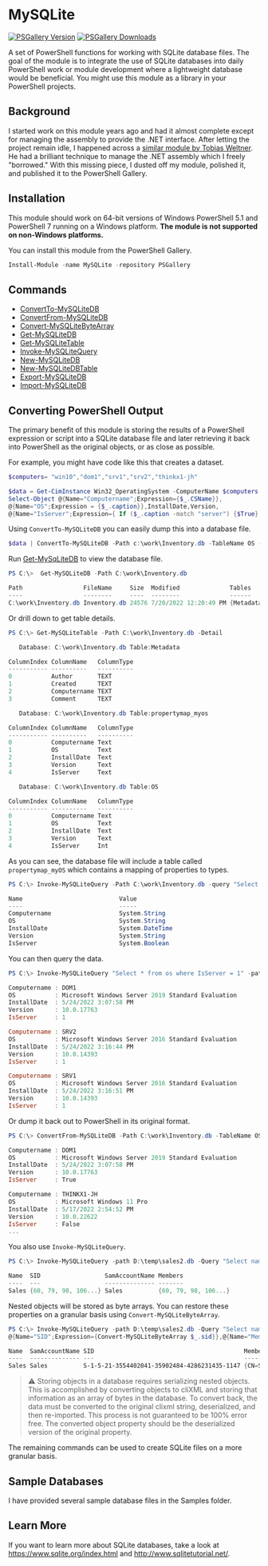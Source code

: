 # MySQLite

[![PSGallery Version](https://img.shields.io/powershellgallery/v/MySQLite.png?style=for-the-badge&label=PowerShell%20Gallery)](https://www.powershellgallery.com/packages/MySQLite/) [![PSGallery Downloads](https://img.shields.io/powershellgallery/dt/MySQLite.png?style=for-the-badge&label=Downloads)](https://www.powershellgallery.com/packages/MySQLite/)

A set of PowerShell functions for working with SQLite database files. The goal of the module is to integrate the use of SQLite databases into daily PowerShell work or module development where a lightweight database would be beneficial. You might use this module as a library in your PowerShell projects.

## Background

I started work on this module years ago and had it almost complete except for managing the assembly to provide the .NET interface. After letting the project remain idle, I happened across a [similar module by Tobias Weltner](https://github.com/TobiasPSP/ReallySimpleDatabase). He had a brilliant technique to manage the .NET assembly which I freely "borrowed." With this missing piece, I dusted off my module, polished it, and published it to the PowerShell Gallery.

## Installation

This module should work on 64-bit versions of Windows PowerShell 5.1 and PowerShell 7 running on a Windows platform. __The module is not supported on non-Windows platforms.__

You can install this module from the PowerShell Gallery.

```powershell
Install-Module -name MySQLite -repository PSGallery
```

## Commands

+ [ConvertTo-MySQLiteDB](docs/ConvertTo-MySQLiteDB.md)
+ [ConvertFrom-MySQLiteDB](docs/ConvertFrom-MySQLiteDB.md)
+ [Convert-MySQLiteByteArray](docs/Convert-MySQLiteByteArray.md)
+ [Get-MySQLiteDB](docs/Get-MySQLiteDB.md)
+ [Get-MySQLiteTable](docs/Get-MySQLiteTable.md)
+ [Invoke-MySQLiteQuery](docs/Invoke-MySQLiteQuery.md)
+ [New-MySQLiteDB](docs/New-MySQLiteDB.md)
+ [New-MySQLiteDBTable](docs/New-MySQLiteDBTable.md)
+ [Export-MySQLiteDB](docs/Export-MySQLiteDB.md)
+ [Import-MySQLiteDB](docs/Import-MySQLiteDB.md)

## Converting PowerShell Output

The primary benefit of this module is storing the results of a PowerShell expression or script into a SQLite database file and later retrieving it back into PowerShell as the original objects, or as close as possible.

For example, you might have code like this that creates a dataset.

```powershell
$computers= "win10","dom1","srv1","srv2","thinkx1-jh"

$data = Get-CimInstance Win32_OperatingSystem -ComputerName $computers |
Select-Object @{Name="Computername";Expression={$_.CSName}},
@{Name="OS";Expression = {$_.caption}},InstallDate,Version,
@{Name="IsServer";Expression={ If ($_.caption -match "server") {$True} else {$False}}}
```

Using `ConvertTo-MySQLiteDB` you can easily dump this into a database file.

```powershell
$data | ConvertTo-MySQLiteDB -Path c:\work\Inventory.db -TableName OS -TypeName myOS -force
```

Run [Get-MySqLiteDB](docs/Get-MySQLiteDB.md) to view the database file.

```powershell
PS C:\>  Get-MySQLiteDB -Path C:\work\Inventory.db

Path                 FileName     Size  Modified              Tables
----                 --------     ----  --------              ------
C:\work\Inventory.db Inventory.db 24576 7/20/2022 12:20:49 PM {Metadata, propertymap_myos, OS}
```

Or drill down to get table details.

```powershell
PS C:\> Get-MySQLiteTable -Path C:\work\Inventory.db -Detail

   Database: C:\work\Inventory.db Table:Metadata

ColumnIndex ColumnName   ColumnType
----------- ----------   ----------
0           Author       TEXT
1           Created      TEXT
2           Computername TEXT
3           Comment      TEXT

   Database: C:\work\Inventory.db Table:propertymap_myos

ColumnIndex ColumnName   ColumnType
----------- ----------   ----------
0           Computername Text
1           OS           Text
2           InstallDate  Text
3           Version      Text
4           IsServer     Text

   Database: C:\work\Inventory.db Table:OS

ColumnIndex ColumnName   ColumnType
----------- ----------   ----------
0           Computername Text
1           OS           Text
2           InstallDate  Text
3           Version      Text
4           IsServer     Int
```

As you can see, the database file will include a table called `propertymap_myOS` which contains a mapping of properties to types.

```powershell
PS C:\> Invoke-MySQLiteQuery -Path C:\work\Inventory.db -query "Select * from propertymap_myos" -as Hashtable

Name                           Value
----                           -----
Computername                   System.String
OS                             System.String
InstallDate                    System.DateTime
Version                        System.String
IsServer                       System.Boolean
```

You can then query the data.

```powershell
PS C:\> Invoke-MySQLiteQuery "Select * from os where IsServer = 1" -path C:\work\Inventory.db

Computername : DOM1
OS           : Microsoft Windows Server 2019 Standard Evaluation
InstallDate  : 5/24/2022 3:07:58 PM
Version      : 10.0.17763
IsServer     : 1

Computername : SRV2
OS           : Microsoft Windows Server 2016 Standard Evaluation
InstallDate  : 5/24/2022 3:16:44 PM
Version      : 10.0.14393
IsServer     : 1

Computername : SRV1
OS           : Microsoft Windows Server 2016 Standard Evaluation
InstallDate  : 5/24/2022 3:16:51 PM
Version      : 10.0.14393
IsServer     : 1
```

Or dump it back out to PowerShell in its original format.

```powershell
PS C:\> ConvertFrom-MySQLiteDB -Path C:\work\Inventory.db -TableName OS -PropertyTable propertymap_myos

Computername : DOM1
OS           : Microsoft Windows Server 2019 Standard Evaluation
InstallDate  : 5/24/2022 3:07:58 PM
Version      : 10.0.17763
IsServer     : True

Computername : THINKX1-JH
OS           : Microsoft Windows 11 Pro
InstallDate  : 5/17/2022 2:54:52 PM
Version      : 10.0.22622
IsServer     : False
...
```

You also use `Invoke-MySQLiteQuery`.

```powershell
PS C:\> Invoke-MySQLiteQuery -path D:\temp\sales2.db -Query "Select name,sid,SamAccountName,members from grp"

Name  SID                  SamAccountName Members
----  ---                  -------------- -------
Sales {60, 79, 98, 106...} Sales          {60, 79, 98, 106...}
```

Nested objects will be stored as byte arrays. You can restore these properties on a granular basis using `Convert-MySQLiteByteArray`.

```powershell
PS C:\> Invoke-MySQLiteQuery -path D:\temp\sales2.db -Query "Select name,sid,samaccountname,members from grp" | Select-Object Name,SamAccountName,
@{Name="SID";Expression={Convert-MySQLiteByteArray $_.sid}},@{Name="Members";Expression={Convert-MySQLiteByteArray $_.Members}}

Name  SamAccountName SID                                          Members
----  -------------- ---                                          -------
Sales Sales          S-1-5-21-3554402041-35902484-4286231435-1147 {CN=SamanthaS,OU=Sales,DC=Company,DC=Pri, CN=Sonya...
```

> :warning: Storing objects in a database requires serializing nested objects. This is accomplished by converting objects to cliXML and storing that information as an array of bytes in the database. To convert back, the data must be converted to the original clixml string, deserialized, and then re-imported. This process is not guaranteed to be 100% error free. The converted object property should be the deserialized version of the original property.

The remaining commands can be used to create SQLite files on a more granular basis.

## Sample Databases

I have provided several sample database files in the Samples folder.

## Learn More

If you want to learn more about SQLite databases, take a look at <https://www.sqlite.org/index.html> and <http://www.sqlitetutorial.net/>.
